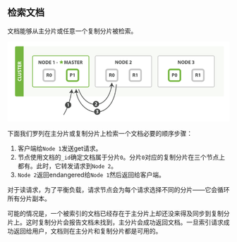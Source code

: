 ## 检索文档

文档能够从主分片或任意一个复制分片被检索。

![检索一个文档](../images/04-03_get.png)

下面我们罗列在主分片或复制分片上检索一个文档必要的顺序步骤：

1. 客户端给`Node 1`发送get请求。
2. 节点使用文档的`_id`确定文档属于分片`0`。分片`0`对应的复制分片在三个节点上都有。此时，它转发请求到`Node 2`。
3. `Node 2`返回endangered给`Node 1`然后返回给客户端。

对于读请求，为了平衡负载，请求节点会为每个请求选择不同的分片——它会循环所有分片副本。

可能的情况是，一个被索引的文档已经存在于主分片上却还没来得及同步到复制分片上。这时复制分片会报告文档未找到，主分片会成功返回文档。一旦索引请求成功返回给用户，文档则在主分片和复制分片都是可用的。
